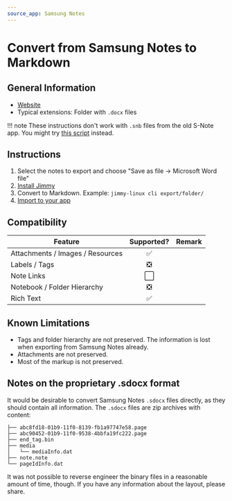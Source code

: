 ```yaml
---
source_app: Samsung Notes
---
```


# Convert from Samsung Notes to Markdown

## General Information

- [Website](https://www.samsung.com/uk/apps/samsung-notes/)
- Typical extensions: Folder with `.docx` files

!!! note
    These instructions don't work with `.snb` files from the old S-Note app. You might try [this script](https://github.com/LucasMatuszewski/snb2md-recursive) instead.

## Instructions

1. Select the notes to export and choose "Save as file → Microsoft Word file"
2. [Install Jimmy](../index.md#installation)
3. Convert to Markdown. Example: `jimmy-linux cli export/folder/`
4. [Import to your app](../import_instructions.md)

## Compatibility

| Feature | Supported? | Remark |
| --- | :---: | --- |
| Attachments / Images / Resources | ✅ | |
| Labels / Tags | ❎ | |
| Note Links | ⬜ | |
| Notebook / Folder Hierarchy | ❎ | |
| Rich Text | ✅ | |

## Known Limitations

- Tags and folder hierarchy are not preserved. The information is lost when exporting from Samsung Notes already.
- Attachments are not preserved.
- Most of the markup is not preserved.

## Notes on the proprietary .sdocx format

It would be desirable to convert Samsung Notes `.sdocx` files directly, as they should contain all information. The `.sdocx` files are zip archives with content:

```
├── abc8fd18-01b9-11f0-8139-fb1a97747e58.page
├── abc90452-01b9-11f0-9538-4bbfa19fc222.page
├── end_tag.bin
├── media
│   └── mediaInfo.dat
├── note.note
└── pageIdInfo.dat
```

It was not possible to reverse engineer the binary files in a reasonable amount of time, though. If you have any information about the layout, please share.
